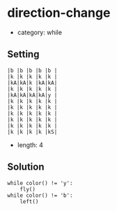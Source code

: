 # direction-change

- category: while

## Setting

```
|b |b |b |b |b |
|k |k |k |k |k |
|kA|kA|k |kA|kA|
|k |k |k |k |k |
|kA|kA|kA|kA|y |
|k |k |k |k |k |
|k |k |k |k |k |
|k |k |k |k |k |
|k |k |k |k |k |
|k |k |k |k |k |
|k |k |k |k |kS|
```

- length: 4

## Solution

```
while color() != 'y':
    fly()
while color() != 'b':
    left()
```
